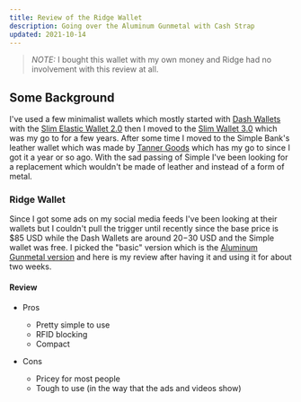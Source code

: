 ```yaml
---
title: Review of the Ridge Wallet 
description: Going over the Aluminum Gunmetal with Cash Strap
updated: 2021-10-14
---
```


> *NOTE:* I bought this wallet with my own money and Ridge had no involvement with this review at all.

## Some Background

I've used a few minimalist wallets which mostly started with [Dash Wallets](https://dashwallets.com/) with the [Slim Elastic Wallet 2.0](https://dashwallets.com/collections/shop/products/black-dash-2-0) then I moved to the [Slim Wallet 3.0](https://dashwallets.com/collections/shop/products/3-0-saffiano-slim-wallet-black) which was my go to for a few years. After some time I moved to the Simple Bank's leather wallet which was made by [Tanner Goods](https://www.tannergoods.com/) which has my go to since I got it a year or so ago. With the sad passing of Simple I've been looking for a replacement which wouldn't be made of leather and instead of a form of metal.

### Ridge Wallet

Since I got some ads on my social media feeds I've been looking at their wallets but I couldn't pull the trigger until recently since the base price is $85 USD while the Dash Wallets are around $20-$30 USD and the Simple wallet was free. I picked the "basic" version which is the [Aluminum Gunmetal version](https://ridge.com/collections/wallets/products/aluminum-gunmetal) and here is my review after having it and using it for about two weeks. 

#### Review

- Pros
    - Pretty simple to use
    - RFID blocking
    - Compact 

- Cons
    - Pricey for most people
    - Tough to use (in the way that the ads and videos show)

